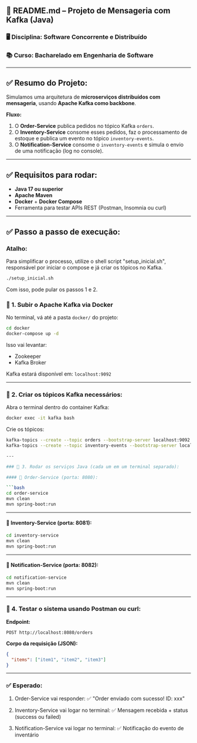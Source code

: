 ## 📌 README.md – Projeto de Mensageria com Kafka (Java)

### 🖥️ Disciplina: Software Concorrente e Distribuído

### 📚 Curso: Bacharelado em Engenharia de Software

---

## ✅ Resumo do Projeto:

Simulamos uma arquitetura de **microserviços distribuídos com mensageria**, usando **Apache Kafka como backbone**.

**Fluxo:**

1. O **Order-Service** publica pedidos no tópico Kafka `orders`.
2. O **Inventory-Service** consome esses pedidos, faz o processamento de estoque e publica um evento no tópico `inventory-events`.
3. O **Notification-Service** consome o `inventory-events` e simula o envio de uma notificação (log no console).

---

## ✅ Requisitos para rodar:

- **Java 17 ou superior**
- **Apache Maven**
- **Docker** + **Docker Compose**
- Ferramenta para testar APIs REST (Postman, Insomnia ou curl)

---

## ✅ Passo a passo de execução:

### Atalho:

Para simplificar o processo, utilize o shell script "setup_inicial.sh", responsável por iniciar o compose e já criar os tópicos no Kafka.

```bash
./setup_inicial.sh
```

Com isso, pode pular os passos 1 e 2.

### 🚩 1. Subir o Apache Kafka via Docker

No terminal, vá até a pasta `docker/` do projeto:

```bash
cd docker
docker-compose up -d
```

Isso vai levantar:

- Zookeeper
- Kafka Broker

Kafka estará disponível em: `localhost:9092`

---

### 🚩 2. Criar os tópicos Kafka necessários:

Abra o terminal dentro do container Kafka:

```bash
docker exec -it kafka bash
```

Crie os tópicos:

````bash
kafka-topics --create --topic orders --bootstrap-server localhost:9092 --partitions 1 --replication-factor 1
kafka-topics --create --topic inventory-events --bootstrap-server localhost:9092 --partitions 1 --replication-factor 1

---

### 🚩 3. Rodar os serviços Java (cada um em um terminal separado):

#### 📌 Order-Service (porta: 8080):

```bash
cd order-service
mvn clean
mvn spring-boot:run
````

---

#### 📌 Inventory-Service (porta: 8081):

```bash
cd inventory-service
mvn clean
mvn spring-boot:run
```

---

#### 📌 Notification-Service (porta: 8082):

```bash
cd notification-service
mvn clean
mvn spring-boot:run
```

---

### 🚩 4. Testar o sistema usando Postman ou curl:

**Endpoint:**

```
POST http://localhost:8080/orders
```

**Corpo da requisição (JSON):**

```json
{
  "items": ["item1", "item2", "item3"]
}
```

---

### ✅ Esperado:

1. Order-Service vai responder:
   ✅ "Order enviado com sucesso! ID: xxx"

2. Inventory-Service vai logar no terminal:
   ✅ Mensagem recebida + status (success ou failed)

3. Notification-Service vai logar no terminal:
   ✅ Notificação do evento de inventário
